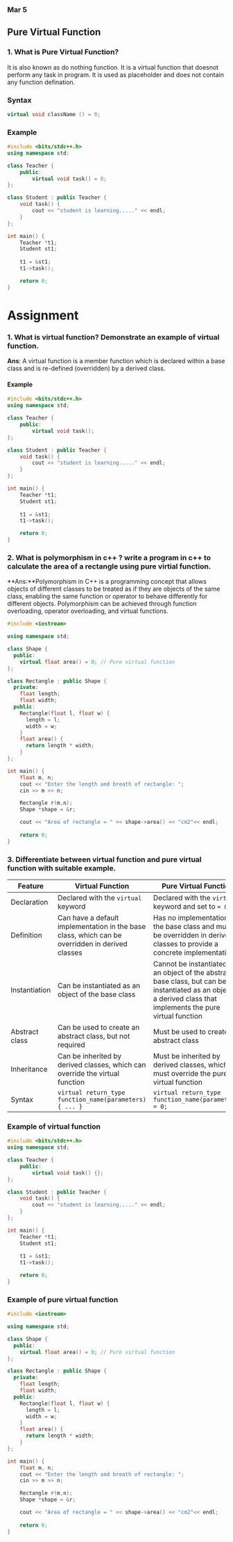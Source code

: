 ### Mar 5

## Pure Virtual Function

### 1. What is Pure Virtual Function?
It is also known as do nothing function. It is a virtual function that doesnot perform any task in program. It is used as placeholder and does not contain any function defination.

### Syntax

```cpp
virtual void className () = 0;
```

### Example

```cpp
#include <bits/stdc++.h>
using namespace std;

class Teacher {
    public:
        virtual void task() = 0;
};

class Student : public Teacher {
    void task() {
        cout << "student is learning....." << endl;
    }
};

int main() {
    Teacher *t1;
    Student st1;
    
    t1 = &st1;
    t1->task();

    return 0;
}
```

# Assignment

### 1. What is virtual function? Demonstrate an example of virtual function.
**Ans**: A virtual function is a member function which is declared within a base class and is re-defined (overridden) by a derived class.
#### Example
```cpp
#include <bits/stdc++.h>
using namespace std;

class Teacher {
    public:
        virtual void task();
};

class Student : public Teacher {
    void task() {
        cout << "student is learning....." << endl;
    }
};

int main() {
    Teacher *t1;
    Student st1;
    
    t1 = &st1;
    t1->task();

    return 0;
}
```

### 2. What is polymorphism in c++ ? write a program in c++ to calculate the area of a rectangle using pure virtial function.
**Ans:**Polymorphism in C++ is a programming concept that allows objects of different classes to be treated as if they are objects of the same class, enabling the same function or operator to behave differently for different objects. Polymorphism can be achieved through function overloading, operator overloading, and virtual functions.

```cpp
#include <iostream>

using namespace std;

class Shape {
  public:
    virtual float area() = 0; // Pure virtual function
};

class Rectangle : public Shape {
  private:
    float length;
    float width;
  public:
    Rectangle(float l, float w) {
      length = l;
      width = w;
    }
    float area() {
      return length * width;
    }
};

int main() {
    float m, n;
    cout << "Enter the length and breath of rectangle: ";
    cin >> m >> n;

    Rectangle r(m,n);
    Shape *shape = &r;

    cout << "Area of rectangle = " << shape->area() << "cm2"<< endl;
    
    return 0;
}
```

### 3. Differentiate between virtual function and pure virtual function with suitable example.

| Feature | Virtual Function | Pure Virtual Function |
| --- | --- | --- |
| Declaration | Declared with the `virtual` keyword | Declared with the `virtual` keyword and set to `= 0` |
| Definition | Can have a default implementation in the base class, which can be overridden in derived classes | Has no implementation in the base class and must be overridden in derived classes to provide a concrete implementation |
| Instantiation | Can be instantiated as an object of the base class | Cannot be instantiated as an object of the abstract base class, but can be instantiated as an object of a derived class that implements the pure virtual function |
| Abstract class | Can be used to create an abstract class, but not required | Must be used to create an abstract class |
| Inheritance | Can be inherited by derived classes, which can override the virtual function | Must be inherited by derived classes, which must override the pure virtual function |
| Syntax | `virtual return_type function_name(parameters) { ... }` | `virtual return_type function_name(parameters) = 0;` |

### Example of virtual function
```cpp
#include <bits/stdc++.h>
using namespace std;

class Teacher {
    public:
        virtual void task() {};
};

class Student : public Teacher {
    void task() {
        cout << "student is learning....." << endl;
    }
};

int main() {
    Teacher *t1;
    Student st1;
    
    t1 = &st1;
    t1->task();

    return 0;
}
```

### Example of pure virtual function
```cpp
#include <iostream>

using namespace std;

class Shape {
  public:
    virtual float area() = 0; // Pure virtual function
};

class Rectangle : public Shape {
  private:
    float length;
    float width;
  public:
    Rectangle(float l, float w) {
      length = l;
      width = w;
    }
    float area() {
      return length * width;
    }
};

int main() {
    float m, n;
    cout << "Enter the length and breath of rectangle: ";
    cin >> m >> n;

    Rectangle r(m,n);
    Shape *shape = &r;

    cout << "Area of rectangle = " << shape->area() << "cm2"<< endl;
    
    return 0;
}
```




